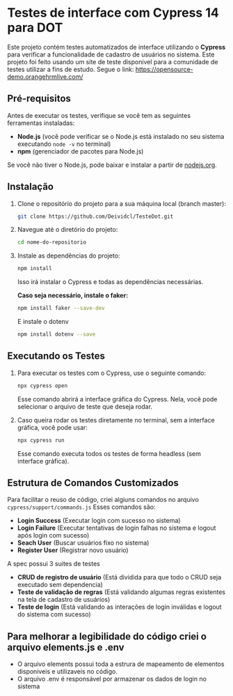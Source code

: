 # Testes de interface com Cypress 14 para DOT

Este projeto contém testes automatizados de interface utilizando o **Cypress** para verificar a funcionalidade de cadastro de usuários no sistema.
Este projeto foi feito usando um site de teste disponivel para a comunidade de testes utilizar a fins de estudo. Segue o link:
https://opensource-demo.orangehrmlive.com/

## Pré-requisitos

Antes de executar os testes, verifique se você tem as seguintes ferramentas instaladas:

- **Node.js** (você pode verificar se o Node.js está instalado no seu sistema executando `node -v` no terminal)
- **npm** (gerenciador de pacotes para Node.js)

Se você não tiver o Node.js, pode baixar e instalar a partir de [nodejs.org](https://nodejs.org/).

## Instalação

1. Clone o repositório do projeto para a sua máquina local (branch master):
    ```bash
    git clone https://github.com/Deividcl/TesteDot.git
    ```
2. Navegue até o diretório do projeto:
    ```bash
    cd nome-do-repositorio
    ```
3. Instale as dependências do projeto:
    ```bash
    npm install
    ```
    Isso irá instalar o Cypress e todas as dependências necessárias.

    **Caso seja necessário, instale o faker:**
    ```bash
    npm install faker --save-dev
    ```
    E instale o dotenv
    ```bash
    npm install dotenv --save
    ```

## Executando os Testes
1. Para executar os testes com o Cypress, use o seguinte comando:
    ```bash
    npx cypress open
    ```
    Esse comando abrirá a interface gráfica do Cypress. Nela, você pode selecionar o arquivo de teste que deseja rodar.

2. Caso queira rodar os testes diretamente no terminal, sem a interface gráfica, você pode usar:
    ```bash
    npx cypress run
    ```
    Esse comando executa todos os testes de forma headless (sem interface gráfica).

## Estrutura de Comandos Customizados
Para facilitar o reuso de código, criei algiuns comandos no arquivo `cypress/support/commands.js` 
Esses comandos são:
- **Login Success** (Executar login com sucesso no sistema)
- **Login Failure** (Executar tentativas de login falhas no sistema e logout após login com sucesso)
- **Seach User** (Buscar usuários fixo no sistema)
- **Register User** (Registrar novo usuário)


A spec possui 3 suites de testes
- **CRUD de registro de usuário** (Está dividida para que todo o CRUD seja executado sem dependencia)
- **Teste de validação de regras** (Está validando algumas regras existentes na tela de cadastro de usuários)
- **Teste de login** (Está validando as interações de login inválidas e logout do sistema com sucesso)

## Para melhorar a legibilidade do código criei o arquivo elements.js e .env

- O arquivo elements possui toda a estrura de mapeamento de elementos disponiveis e utilizaveis no código.
- O arquivo .env é responsável por armazenar os dados de login no sistema



